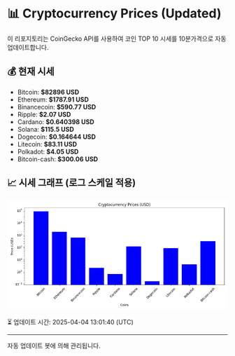 
# 📊 Cryptocurrency Prices (Updated)

이 리포지토리는 CoinGecko API를 사용하여 코인 TOP 10 시세를 10분가격으로 자동 업데이트합니다.

## 💰 현재 시세
- Bitcoin: **$82896 USD**
- Ethereum: **$1787.91 USD**
- Binancecoin: **$590.77 USD**
- Ripple: **$2.07 USD**
- Cardano: **$0.640398 USD**
- Solana: **$115.5 USD**
- Dogecoin: **$0.164644 USD**
- Litecoin: **$83.11 USD**
- Polkadot: **$4.05 USD**
- Bitcoin-cash: **$300.06 USD**

## 📈 시세 그래프 (로그 스케일 적용)
![Crypto Prices](crypto_prices.png)

⏳ 업데이트 시간: 2025-04-04 13:01:40 (UTC)

---
자동 업데이트 봇에 의해 관리됩니다.
